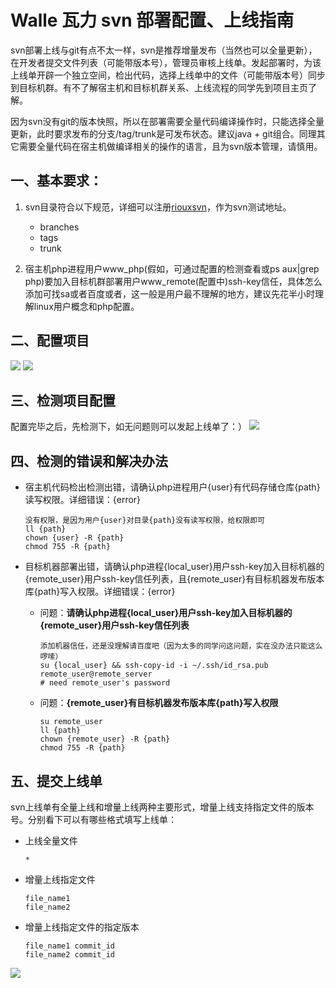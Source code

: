 Walle 瓦力 svn 部署配置、上线指南
==============================

svn部署上线与git有点不太一样，svn是推荐增量发布（当然也可以全量更新），在开发者提交文件列表（可能带版本号），管理员审核上线单。发起部署时，为该上线单开辟一个独立空间，检出代码，选择上线单中的文件（可能带版本号）同步到目标机群。有不了解宿主机和目标机群关系、上线流程的同学先到项目主页了解。

因为svn没有git的版本快照，所以在部署需要全量代码编译操作时，只能选择全量更新，此时要求发布的分支/tag/trunk是可发布状态。建议java + git组合。同理其它需要全量代码在宿主机做编译相关的操作的语言，且为svn版本管理，请慎用。

一、基本要求：
-----------

1. svn目录符合以下规范，详细可以注册[riouxsvn](https://riouxsvn.com)，作为svn测试地址。

    - branches
    - tags
    - trunk
2. 宿主机php进程用户www_php(假如，可通过配置的检测查看或ps aux|grep php)要加入目标机群部署用户www_remote(配置中)ssh-key信任，具体怎么添加可找sa或者百度或者[](https://github.com/meolu/walle-web/blob/master/docs/faq.md#如何添加用户ssh-key到目标机群部署用户ssh-key信任)，这一般是用户最不理解的地方，建议先花半小时理解linux用户概念和php配置。

二、配置项目
----------

![](https://github.com/meolu/walle-web/blob/master/screenshots/base-svn.jpg)
![](https://github.com/meolu/walle-web/blob/master/screenshots/task.jpg)

三、检测项目配置
-------------

配置完毕之后，先检测下，如无问题则可以发起上线单了：）
![](https://github.com/meolu/walle-web/blob/master/screenshots/detection.png)

四、检测的错误和解决办法
--------------------
- 宿主机代码检出检测出错，请确认php进程用户{user}有代码存储仓库{path}读写权限。详细错误：{error}

    ```
    没有权限，是因为用户{user}对目录{path}没有读写权限，给权限即可
    ll {path}
    chown {user} -R {path}
    chmod 755 -R {path}
    ```

- 目标机器部署出错，请确认php进程{local_user}用户ssh-key加入目标机器的{remote_user}用户ssh-key信任列表，且{remote_user}有目标机器发布版本库{path}写入权限。详细错误：{error}
    - 问题：**请确认php进程{local_user}用户ssh-key加入目标机器的{remote_user}用户ssh-key信任列表**

        ```
        添加机器信任，还是没理解请百度吧（因为太多的同学问这问题，实在没办法只能这么啰嗦）
        su {local_user} && ssh-copy-id -i ~/.ssh/id_rsa.pub remote_user@remote_server
        # need remote_user's password
        ```
    - 问题：**{remote_user}有目标机器发布版本库{path}写入权限**

        ```
        su remote_user
        ll {path}
        chown {remote_user} -R {path}
        chmod 755 -R {path}
        ````

五、提交上线单
------------
svn上线单有全量上线和增量上线两种主要形式，增量上线支持指定文件的版本号。分别看下可以有哪些格式填写上线单：

- 上线全量文件  

    ```
    *
    ```
- 增量上线指定文件

    ```
    file_name1
    file_name2
    ```
- 增量上线指定文件的指定版本

    ```
    file_name1 commit_id
    file_name2 commit_id
    ```

![](https://github.com/meolu/walle-web/blob/master/screenshots/walle-svn-submit.jpg)
